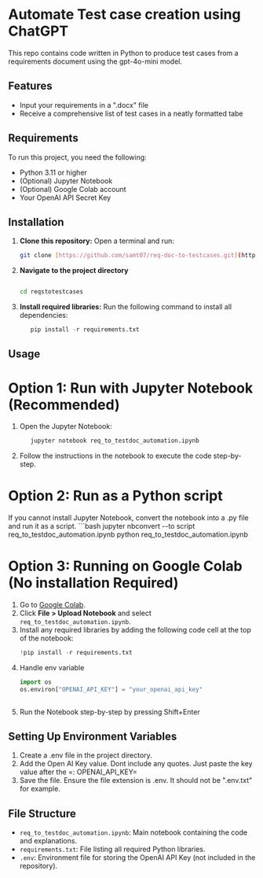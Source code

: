 # Automate Test case creation using ChatGPT
This repo contains code written in Python to produce test cases from a requirements document using the gpt-4o-mini model.

## Features
- Input your requirements in a ".docx" file
- Receive a comprehensive list of test cases in a neatly formatted tabe

## Requirements
To run this project, you need the following:
- Python 3.11 or higher
- (Optional) Jupyter Notebook
- (Optional) Google Colab account
- Your OpenAI API Secret Key

## Installation

1. **Clone this repository:**
   Open a terminal and run:
   ```bash
   git clone [https://github.com/samt07/req-doc-to-testcases.git](https://github.com/samt07/req-doc-to-testcases)

2. **Navigate to the project directory**
    ```bash

    cd reqstotestcases

3. **Install required libraries:**
   Run the following command to install all dependencies:
    ```python
       pip install -r requirements.txt

## Usage
# Option 1: Run with Jupyter Notebook (Recommended)
1. Open the Jupyter Notebook:
    ```bash
       jupyter notebook req_to_testdoc_automation.ipynb
2. Follow the instructions in the notebook to execute the code step-by-step.

# Option 2: Run as a Python script
If you cannot install Jupyter Notebook, convert the notebook into a .py file and run it as a script.
    ```bash
        jupyter nbconvert --to script req_to_testdoc_automation.ipynb
        python req_to_testdoc_automation.ipynb
# Option 3: Running on Google Colab (No installation Required)

1. Go to [Google Colab](https://colab.research.google.com/).  
2. Click **File > Upload Notebook** and select `req_to_testdoc_automation.ipynb`.  
3. Install any required libraries by adding the following code cell at the top of the notebook:
   ```python
   !pip install -r requirements.txt
4. Handle env variable
    ```python
    import os
    os.environ["OPENAI_API_KEY"] = "your_openai_api_key"
  
5. Run the Notebook step-by-step by pressing Shift+Enter

## Setting Up Environment Variables
1. Create a .env file in the project directory.
2. Add the Open AI Key value. Dont include any quotes. Just paste the key value after the =:
OPENAI_API_KEY=
3. Save the file. Ensure the file extension is .env. It should not be ".env.txt" for example.

## File Structure
- `req_to_testdoc_automation.ipynb`: Main notebook containing the code and explanations.
- `requirements.txt`: File listing all required Python libraries.
- `.env`: Environment file for storing the OpenAI API Key (not included in the repository).


































